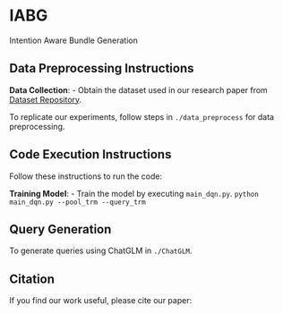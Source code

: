 # IABG

Intention Aware Bundle Generation


## Data Preprocessing Instructions

**Data Collection**: 
    - Obtain the dataset used in our research paper from [Dataset Repository](https://github.com/BundleRec/bundle_recommendation/tree/main/dataset).

To replicate our experiments, follow steps in ```./data_preprocess``` for data preprocessing.


## Code Execution Instructions
Follow these instructions to run the code:

**Training Model**:
    - Train the model by executing `main_dqn.py`.
    ```python main_dqn.py --pool_trm --query_trm
    ```

## Query Generation
To generate queries using ChatGLM in ```./ChatGLM```.

## Citation
If you find our work useful, please cite our paper:
